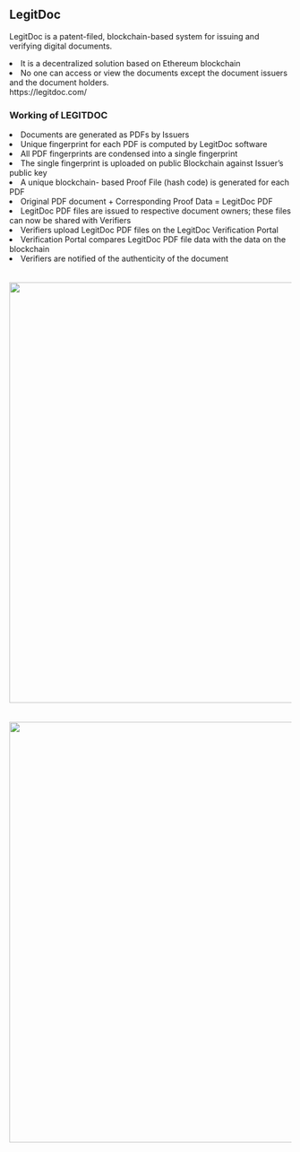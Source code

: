 ## LegitDoc

LegitDoc is a patent-filed, blockchain-based system for issuing and verifying digital documents.<br>
<li>It is a decentralized solution based on Ethereum blockchain</li>
<li>No one can access or view the documents except the document issuers and the document holders.</li>
https://legitdoc.com/

### Working of LEGITDOC

<li> Documents are generated as PDFs by Issuers</li>
<li> Unique fingerprint for each PDF is computed by LegitDoc software</li>
<li> All PDF fingerprints are condensed into a single fingerprint</li>
<li> The single fingerprint is uploaded on public Blockchain against Issuer’s public key</li>
<li> A unique blockchain- based Proof File (hash code) is generated for each PDF</li>
<li> Original PDF document + Corresponding Proof Data = LegitDoc PDF</li>
<li> LegitDoc PDF files are issued to respective document owners; these files can now be shared with Verifiers</li>
<li> Verifiers upload LegitDoc PDF files on the LegitDoc Verification Portal</li>
<li> Verification Portal compares LegitDoc PDF file data with the data on the blockchain</li>
<li> Verifiers are notified of the authenticity of the document</li>
<br><br>
<center><img src="https://github.com/digidrills/web3-samples/blob/main/docs/figures/legit_doc1.png" width="600px" height="750px"><center/> <br><br>
<center><img src="https://github.com/digidrills/web3-samples/blob/main/docs/figures/legit_doc2.png" width="600px" height="750px"><center/> <br><br>
